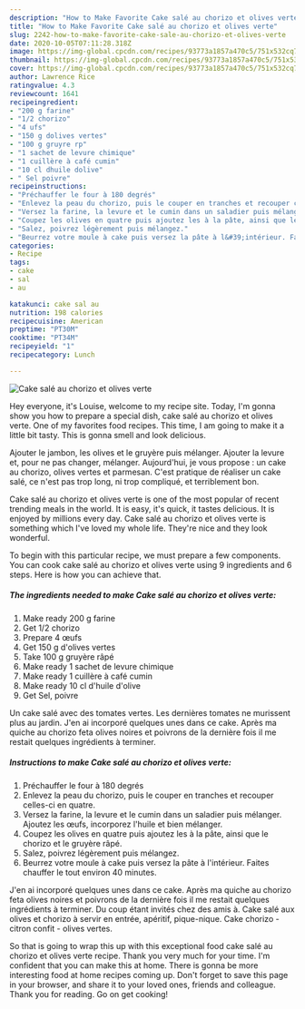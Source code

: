 ```yaml
---
description: "How to Make Favorite Cake salé au chorizo et olives verte"
title: "How to Make Favorite Cake salé au chorizo et olives verte"
slug: 2242-how-to-make-favorite-cake-sale-au-chorizo-et-olives-verte
date: 2020-10-05T07:11:28.318Z
image: https://img-global.cpcdn.com/recipes/93773a1857a470c5/751x532cq70/cake-sale-au-chorizo-et-olives-verte-photo-principale-de-la-recette.jpg
thumbnail: https://img-global.cpcdn.com/recipes/93773a1857a470c5/751x532cq70/cake-sale-au-chorizo-et-olives-verte-photo-principale-de-la-recette.jpg
cover: https://img-global.cpcdn.com/recipes/93773a1857a470c5/751x532cq70/cake-sale-au-chorizo-et-olives-verte-photo-principale-de-la-recette.jpg
author: Lawrence Rice
ratingvalue: 4.3
reviewcount: 1641
recipeingredient:
- "200 g farine"
- "1/2 chorizo"
- "4 ufs"
- "150 g dolives vertes"
- "100 g gruyre rp"
- "1 sachet de levure chimique"
- "1 cuillère à café cumin"
- "10 cl dhuile dolive"
- " Sel poivre"
recipeinstructions:
- "Préchauffer le four à 180 degrés"
- "Enlevez la peau du chorizo, puis le couper en tranches et recouper celles-ci en quatre."
- "Versez la farine, la levure et le cumin dans un saladier puis mélanger. Ajoutez les œufs, incorporez l&#39;huile et bien mélanger."
- "Coupez les olives en quatre puis ajoutez les à la pâte, ainsi que le chorizo et le gruyère râpé."
- "Salez, poivrez légèrement puis mélangez."
- "Beurrez votre moule à cake puis versez la pâte à l&#39;intérieur. Faites chauffer le tout environ 40 minutes."
categories:
- Recipe
tags:
- cake
- sal
- au

katakunci: cake sal au 
nutrition: 198 calories
recipecuisine: American
preptime: "PT30M"
cooktime: "PT34M"
recipeyield: "1"
recipecategory: Lunch

---
```



![Cake salé au chorizo et olives verte](https://img-global.cpcdn.com/recipes/93773a1857a470c5/751x532cq70/cake-sale-au-chorizo-et-olives-verte-photo-principale-de-la-recette.jpg)

Hey everyone, it's Louise, welcome to my recipe site. Today, I'm gonna show you how to prepare a special dish, cake salé au chorizo et olives verte. One of my favorites food recipes. This time, I am going to make it a little bit tasty. This is gonna smell and look delicious.

Ajouter le jambon, les olives et le gruyère puis mélanger. Ajouter la levure et, pour ne pas changer, mélanger. Aujourd&#39;hui, je vous propose : un cake au chorizo, olives vertes et parmesan. C&#39;est pratique de réaliser un cake salé, ce n&#39;est pas trop long, ni trop compliqué, et terriblement bon.

Cake salé au chorizo et olives verte is one of the most popular of recent trending meals in the world. It is easy, it's quick, it tastes delicious. It is enjoyed by millions every day. Cake salé au chorizo et olives verte is something which I've loved my whole life. They're nice and they look wonderful.


To begin with this particular recipe, we must prepare a few components. You can cook cake salé au chorizo et olives verte using 9 ingredients and 6 steps. Here is how you can achieve that.

<!--inarticleads1-->

##### The ingredients needed to make Cake salé au chorizo et olives verte:

1. Make ready 200 g farine
1. Get 1/2 chorizo
1. Prepare 4 œufs
1. Get 150 g d&#39;olives vertes
1. Take 100 g gruyère râpé
1. Make ready 1 sachet de levure chimique
1. Make ready 1 cuillère à café cumin
1. Make ready 10 cl d&#39;huile d&#39;olive
1. Get  Sel, poivre


Un cake salé avec des tomates vertes. Les dernières tomates ne murissent plus au jardin. J&#39;en ai incorporé quelques unes dans ce cake. Après ma quiche au chorizo feta olives noires et poivrons de la dernière fois il me restait quelques ingrédients à terminer. 

<!--inarticleads2-->

##### Instructions to make Cake salé au chorizo et olives verte:

1. Préchauffer le four à 180 degrés
1. Enlevez la peau du chorizo, puis le couper en tranches et recouper celles-ci en quatre.
1. Versez la farine, la levure et le cumin dans un saladier puis mélanger. Ajoutez les œufs, incorporez l&#39;huile et bien mélanger.
1. Coupez les olives en quatre puis ajoutez les à la pâte, ainsi que le chorizo et le gruyère râpé.
1. Salez, poivrez légèrement puis mélangez.
1. Beurrez votre moule à cake puis versez la pâte à l&#39;intérieur. Faites chauffer le tout environ 40 minutes.


J&#39;en ai incorporé quelques unes dans ce cake. Après ma quiche au chorizo feta olives noires et poivrons de la dernière fois il me restait quelques ingrédients à terminer. Du coup étant invités chez des amis à. Cake salé aux olives et chorizo à servir en entrée, apéritif, pique-nique. Cake chorizo - citron confit - olives vertes. 

So that is going to wrap this up with this exceptional food cake salé au chorizo et olives verte recipe. Thank you very much for your time. I'm confident that you can make this at home. There is gonna be more interesting food at home recipes coming up. Don't forget to save this page in your browser, and share it to your loved ones, friends and colleague. Thank you for reading. Go on get cooking!
